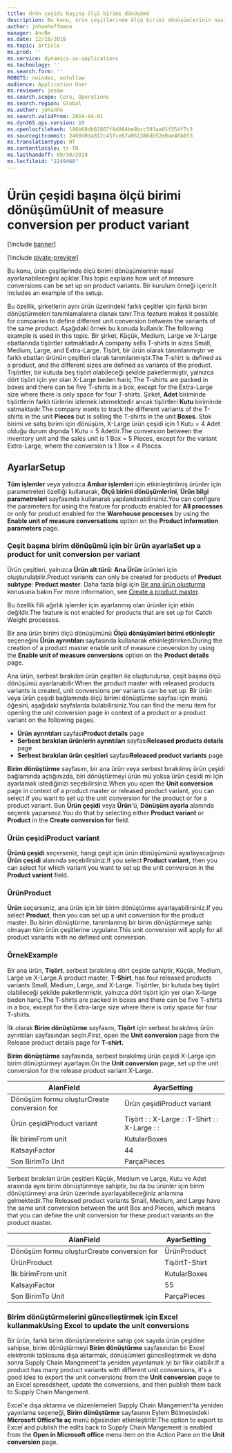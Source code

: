 ```yaml
---
title: Ürün çeşidi başına ölçü birimi dönüşümü
description: Bu konu, ürün çeşitlerinde ölçü birimi dönüşümlerinin nasıl ayarlanabileceğini açıklar.
author: johanhoffmann
manager: AnnBe
ms.date: 12/18/2018
ms.topic: article
ms.prod: ''
ms.service: dynamics-ax-applications
ms.technology: ''
ms.search.form: ''
ROBOTS: noindex, nofollow
audience: Application User
ms.reviewer: josaw
ms.search.scope: Core, Operations
ms.search.region: Global
ms.author: johanho
ms.search.validFrom: 2019-04-01
ms.dyn365.ops.version: 10
ms.openlocfilehash: 196b68db02867f8d864be8bcc593aa01f554f7c3
ms.sourcegitcommit: 2460d0da812c45fce67a061386db52e0ae46b0f3
ms.translationtype: HT
ms.contentlocale: tr-TR
ms.lasthandoff: 09/30/2019
ms.locfileid: "2249460"
---
```

# <a name="unit-of-measure-conversion-per-product-variant"></a><span data-ttu-id="1326c-103">Ürün çeşidi başına ölçü birimi dönüşümü</span><span class="sxs-lookup"><span data-stu-id="1326c-103">Unit of measure conversion per product variant</span></span>

[!include [banner](../includes/banner.md)]

[!include [pivate-preview](../includes/pivate-preview-banner.md)]

<span data-ttu-id="1326c-104">Bu konu, ürün çeşitlerinde ölçü birimi dönüşümlerinin nasıl ayarlanabileceğini açıklar.</span><span class="sxs-lookup"><span data-stu-id="1326c-104">This topic explains how unit of measure conversions can be set up on product variants.</span></span> <span data-ttu-id="1326c-105">Bir kurulum örneği içerir.</span><span class="sxs-lookup"><span data-stu-id="1326c-105">It includes an example of the setup.</span></span>

<span data-ttu-id="1326c-106">Bu özellik, şirketlerin aynı ürün üzerindeki farklı çeşitler için farklı birim dönüştürmeleri tanımlamalarına olanak tanır.</span><span class="sxs-lookup"><span data-stu-id="1326c-106">This feature makes it possible for companies to define different unit conversion between the variants of the same product.</span></span> <span data-ttu-id="1326c-107">Aşağıdaki örnek bu konuda kullanılır.</span><span class="sxs-lookup"><span data-stu-id="1326c-107">The following example is used in this topic.</span></span> <span data-ttu-id="1326c-108">Bir şirket, Küçük, Medium, Large ve X-Large ebatlarında tişörtler satmaktadır.</span><span class="sxs-lookup"><span data-stu-id="1326c-108">A company sells T-shirts in sizes Small, Medium, Large, and Extra-Large.</span></span> <span data-ttu-id="1326c-109">Tişört, bir ürün olarak tanımlanmıştır ve farklı ebatları ürünün çeşitleri olarak tanımlanmıştır.</span><span class="sxs-lookup"><span data-stu-id="1326c-109">The T-shirt is defined as a product, and the different sizes are defined as variants of the product.</span></span> <span data-ttu-id="1326c-110">Tişörtler, bir kutuda beş tişört olabileceği şekilde paketlenmiştir, yalnızca dört tişört için yer olan X-Large beden hariç.</span><span class="sxs-lookup"><span data-stu-id="1326c-110">The T-shirts are packed in boxes and there can be five T-shirts in a box, except for the Extra-Large size where there is only space for four T-shirts.</span></span> <span data-ttu-id="1326c-111">Şirket, **Adet** biriminde tişörtlerin farklı türlerini izlemek istemektedir ancak tişörtleri **Kutu** biriminde satmaktadır.</span><span class="sxs-lookup"><span data-stu-id="1326c-111">The company wants to track the different variants of the T-shirts in the unit **Pieces** but is selling the T-shirts in the unit **Boxes**.</span></span> <span data-ttu-id="1326c-112">Stok birimi ve satış birimi için dönüşüm, X-Large ürün çeşidi için 1 Kutu = 4 Adet olduğu durum dışında 1 Kutu = 5 Adettir.</span><span class="sxs-lookup"><span data-stu-id="1326c-112">The conversion between the inventory unit and the sales unit is 1 Box = 5 Pieces, except for the variant Extra-Large, where the conversion is 1 Box = 4 Pieces.</span></span>

## <a name="setup"></a><span data-ttu-id="1326c-113">Ayarlar</span><span class="sxs-lookup"><span data-stu-id="1326c-113">Setup</span></span>

<span data-ttu-id="1326c-114">**Tüm işlemler** veya yalnızca **Ambar işlemleri** için etkinleştirilmiş ürünler için parametreleri özelliği kullanarak, **Ölçü birimi dönüşümlerini**, **Ürün bilgi parametreleri** sayfasında kullanarak yapılandırabilirsiniz.</span><span class="sxs-lookup"><span data-stu-id="1326c-114">You can configure the parameters for using the feature for products enabled for **All processes** or only for product enabled for the **Warehouse processes** by using the **Enable unit of measure conversations** option on the **Product information parameters** page.</span></span>

### <a name="set-up-a-product-for-unit-conversion-per-variant"></a><span data-ttu-id="1326c-115">Çeşit başına birim dönüşümü için bir ürün ayarla</span><span class="sxs-lookup"><span data-stu-id="1326c-115">Set up a product for unit conversion per variant</span></span>

<span data-ttu-id="1326c-116">Ürün çeşitleri, yalnızca **Ürün alt türü**: **Ana Ürün** ürünleri için oluşturulabilir.</span><span class="sxs-lookup"><span data-stu-id="1326c-116">Product variants can only be created for products of **Product subtype**: **Product master**.</span></span> <span data-ttu-id="1326c-117">Daha fazla bilgi için [Bir ana ürün oluşturma](tasks/create-product-master.md) konusuna bakın.</span><span class="sxs-lookup"><span data-stu-id="1326c-117">For more information, see [Create a product master](tasks/create-product-master.md).</span></span>

<span data-ttu-id="1326c-118">Bu özellik fiili ağırlık işlemler için ayarlanmış olan ürünler için etkin değildir.</span><span class="sxs-lookup"><span data-stu-id="1326c-118">The feature is not enabled for products that are set up for Catch Weight processes.</span></span> 

<span data-ttu-id="1326c-119">Bir ana ürün birimi ölçü dönüşümünü **Ölçü dönüşümleri birimi etkinleştir** seçeneğini **Ürün ayrıntıları** sayfasında kullanarak etkinleştirirken.</span><span class="sxs-lookup"><span data-stu-id="1326c-119">During the creation of a product master enable unit of measure conversion by using the **Enable unit of measure conversions** option on the **Product details** page.</span></span>

<span data-ttu-id="1326c-120">Ana ürün, serbest bırakılan ürün çeşitleri ile oluşturulursa, çeşit başına ölçü dönüşümü ayarlanabilir.</span><span class="sxs-lookup"><span data-stu-id="1326c-120">When the product master with released products variants is created, unit conversions per variants can be set up.</span></span> <span data-ttu-id="1326c-121">Bir ürün veya ürün çeşidi bağlamında ölçü birimi dönüştürme sayfası için menü öğesini, aşağıdaki sayfalarda bulabilirsiniz.</span><span class="sxs-lookup"><span data-stu-id="1326c-121">You can find the menu item for opening the unit conversion page in context of a product or a product variant on the following pages.</span></span>

-   <span data-ttu-id="1326c-122">**Ürün ayrıntıları** sayfası</span><span class="sxs-lookup"><span data-stu-id="1326c-122">**Product details** page</span></span>
-   <span data-ttu-id="1326c-123">**Serbest bırakılan ürünlerin ayrıntıları** sayfası</span><span class="sxs-lookup"><span data-stu-id="1326c-123">**Released products details** page</span></span>
-   <span data-ttu-id="1326c-124">**Serbest bırakılan ürün çeşitleri** sayfası</span><span class="sxs-lookup"><span data-stu-id="1326c-124">**Released product variants** page</span></span>

<span data-ttu-id="1326c-125">**Birim dönüştürme** sayfasını, bir ana ürün veya serbest bırakılmış ürün çeşidi bağlamında açtığınızda, biri dönüştürmeyi ürün mü yoksa ürün çeşidi mi için ayarlamak istediğinizi seçebilirsiniz.</span><span class="sxs-lookup"><span data-stu-id="1326c-125">When you open the **Unit conversion** page in context of a product master or released product variant, you can select if you want to set up the unit conversion for the product or for a product variant.</span></span> <span data-ttu-id="1326c-126">Bun **Ürün çeşidi** veya **Ürün**'ü, **Dönüşüm ayarla** alanında seçerek yaparsınız.</span><span class="sxs-lookup"><span data-stu-id="1326c-126">You do that by selecting either **Product variant** or **Product** in the **Create conversion for** field.</span></span>

### <a name="product-variant"></a><span data-ttu-id="1326c-127">Ürün çeşidi</span><span class="sxs-lookup"><span data-stu-id="1326c-127">Product variant</span></span>

<span data-ttu-id="1326c-128">**Ürünü çeşidi** seçerseniz, hangi çeşit için ürün dönüşümünü ayarlayacağınızı **Ürün çeşidi** alanında seçebilirsiniz.</span><span class="sxs-lookup"><span data-stu-id="1326c-128">If you select **Product variant,** then you can select for which variant you want to set up the unit conversion in the **Product variant** field.</span></span>

### <a name="product"></a><span data-ttu-id="1326c-129">Ürün</span><span class="sxs-lookup"><span data-stu-id="1326c-129">Product</span></span>

<span data-ttu-id="1326c-130">**Ürün** seçerseniz, ana ürün için bir birim dönüştürme ayarlayabilirsiniz.</span><span class="sxs-lookup"><span data-stu-id="1326c-130">If you select **Product**, then you can set up a unit conversion for the product master.</span></span> <span data-ttu-id="1326c-131">Bu birim dönüştürme, tanımlanmış bir birim dönüştürmeye sahip olmayan tüm ürün çeşitlerine uygulanır.</span><span class="sxs-lookup"><span data-stu-id="1326c-131">This unit conversion will apply for all product variants with no defined unit conversion.</span></span>

### <a name="example"></a><span data-ttu-id="1326c-132">Örnek</span><span class="sxs-lookup"><span data-stu-id="1326c-132">Example</span></span>

<span data-ttu-id="1326c-133">Bir ana ürün, **Tişört**, serbest bırakılmış dört çeşide sahiptir, Küçük, Medium, Large ve X-Large.</span><span class="sxs-lookup"><span data-stu-id="1326c-133">A product master, **T-Shirt**, has four released products variants Small, Medium, Large, and X-Large.</span></span> <span data-ttu-id="1326c-134">Tişörtler, bir kutuda beş tişört olabileceği şekilde paketlenmiştir, yalnızca dört tişört için yer olan X-large beden hariç.</span><span class="sxs-lookup"><span data-stu-id="1326c-134">The T-shirts are packed in boxes and there can be five T-shirts in a box, except for the Extra-large size where there is only space for four T-shirts.</span></span>

<span data-ttu-id="1326c-135">İlk olarak **Birim dönüştürme** sayfasını, **Tişört** için serbest bırakılmış ürün ayrıntıları sayfasından seçin.</span><span class="sxs-lookup"><span data-stu-id="1326c-135">First, open the **Unit conversion** page from the Release product details page for **T-shirt.**</span></span>

<span data-ttu-id="1326c-136">**Birim dönüştürme** sayfasında, serbest bırakılmış ürün çeşidi X-Large için birim dönüştürmeyi ayarlayın.</span><span class="sxs-lookup"><span data-stu-id="1326c-136">On the **Unit conversion** page, set up the unit conversion for the release product variant X-Large.</span></span>

| <span data-ttu-id="1326c-137">**Alan**</span><span class="sxs-lookup"><span data-stu-id="1326c-137">**Field**</span></span>             | <span data-ttu-id="1326c-138">**Ayar**</span><span class="sxs-lookup"><span data-stu-id="1326c-138">**Setting**</span></span>             |
|-----------------------|-------------------------|
| <span data-ttu-id="1326c-139">Dönüşüm formu oluştur</span><span class="sxs-lookup"><span data-stu-id="1326c-139">Create conversion for</span></span> | <span data-ttu-id="1326c-140">Ürün çeşidi</span><span class="sxs-lookup"><span data-stu-id="1326c-140">Product variant</span></span>         |
| <span data-ttu-id="1326c-141">Ürün çeşidi</span><span class="sxs-lookup"><span data-stu-id="1326c-141">Product variant</span></span>       | <span data-ttu-id="1326c-142">Tişört : : X-Large : :</span><span class="sxs-lookup"><span data-stu-id="1326c-142">T-Shirt : : X-Large : :</span></span> |
| <span data-ttu-id="1326c-143">İlk birim</span><span class="sxs-lookup"><span data-stu-id="1326c-143">From unit</span></span>             | <span data-ttu-id="1326c-144">Kutular</span><span class="sxs-lookup"><span data-stu-id="1326c-144">Boxes</span></span>                   |
| <span data-ttu-id="1326c-145">Katsayı</span><span class="sxs-lookup"><span data-stu-id="1326c-145">Factor</span></span>                | <span data-ttu-id="1326c-146">4</span><span class="sxs-lookup"><span data-stu-id="1326c-146">4</span></span>                       |
| <span data-ttu-id="1326c-147">Son Birim</span><span class="sxs-lookup"><span data-stu-id="1326c-147">To Unit</span></span>               | <span data-ttu-id="1326c-148">Parça</span><span class="sxs-lookup"><span data-stu-id="1326c-148">Pieces</span></span>                  |

<span data-ttu-id="1326c-149">Serbest bırakılan ürün çeşitleri Küçük, Medium ve Large, Kutu ve Adet arasında aynı birim dönüştürmeye sahiptir, bu da bu ürünler için birim dönüştürmeyi ana ürün üzerinde ayarlayabileceğiniz anlamına gelmektedir.</span><span class="sxs-lookup"><span data-stu-id="1326c-149">The Released product variants Small, Medium, and Large have the same unit conversion between the unit Box and Pieces, which means that you can define the unit conversion for these product variants on the product master.</span></span>

| <span data-ttu-id="1326c-150">**Alan**</span><span class="sxs-lookup"><span data-stu-id="1326c-150">**Field**</span></span>             | <span data-ttu-id="1326c-151">**Ayar**</span><span class="sxs-lookup"><span data-stu-id="1326c-151">**Setting**</span></span> |
|-----------------------|-------------|
| <span data-ttu-id="1326c-152">Dönüşüm formu oluştur</span><span class="sxs-lookup"><span data-stu-id="1326c-152">Create conversion for</span></span> | <span data-ttu-id="1326c-153">Ürün</span><span class="sxs-lookup"><span data-stu-id="1326c-153">Product</span></span>     |
| <span data-ttu-id="1326c-154">Ürün</span><span class="sxs-lookup"><span data-stu-id="1326c-154">Product</span></span>               | <span data-ttu-id="1326c-155">Tişört</span><span class="sxs-lookup"><span data-stu-id="1326c-155">T-Shirt</span></span>     |
| <span data-ttu-id="1326c-156">İlk birim</span><span class="sxs-lookup"><span data-stu-id="1326c-156">From unit</span></span>             | <span data-ttu-id="1326c-157">Kutular</span><span class="sxs-lookup"><span data-stu-id="1326c-157">Boxes</span></span>       |
| <span data-ttu-id="1326c-158">Katsayı</span><span class="sxs-lookup"><span data-stu-id="1326c-158">Factor</span></span>                | <span data-ttu-id="1326c-159">5</span><span class="sxs-lookup"><span data-stu-id="1326c-159">5</span></span>           |
| <span data-ttu-id="1326c-160">Son Birim</span><span class="sxs-lookup"><span data-stu-id="1326c-160">To Unit</span></span>               | <span data-ttu-id="1326c-161">Parça</span><span class="sxs-lookup"><span data-stu-id="1326c-161">Pieces</span></span>      |

### <a name="using-excel-to-update-the-unit-conversions"></a><span data-ttu-id="1326c-162">Birim dönüştürmelerini güncelleştirmek için Excel kullanmak</span><span class="sxs-lookup"><span data-stu-id="1326c-162">Using Excel to update the unit conversions</span></span>

<span data-ttu-id="1326c-163">Bir ürün, farklı birim dönüştürmelerine sahip çok sayıda ürün çeşidine sahipse, birim dönüştürmeyi **Birim dönüştürme** sayfasından bir Excel elektronik tablosuna dışa aktarmak, dönüşümleri güncelleştirmek ve daha sonra Supply Chain Mangement'ta yeniden yayınlamak iyi bir fikir olabilir.</span><span class="sxs-lookup"><span data-stu-id="1326c-163">If a product has many product variants with different unit conversions, it's a good idea to export the unit conversions from the **Unit conversion** page to an Excel spreadsheet, update the conversions, and then publish them back to Supply Chain Mangement.</span></span>

<span data-ttu-id="1326c-164">Excel'e dışa aktarma ve düzenlemeleri Supply Chain Mangement'ta yeniden yayınlama seçeneği, **Birim dönüştürme** sayfasının Eylem Bölmesindeki **Microsoft Office'te aç** menü öğesinden etkinleştirilir.</span><span class="sxs-lookup"><span data-stu-id="1326c-164">The option to export to Excel and publish the edits back to Supply Chain Mangement is enabled from the **Open in Microsoft office** menu item on the Action Pane on the **Unit conversion** page.</span></span>
